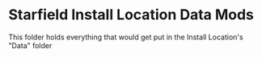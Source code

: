 # Starfield Install Location Data Mods
This folder holds everything that would get put in the Install Location's "Data" folder

